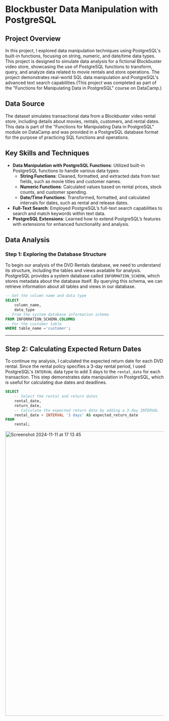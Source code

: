 # Blockbuster Data Manipulation with PostgreSQL

## Project Overview
In this project, I explored data manipulation techniques using PostgreSQL's built-in functions, focusing on string, numeric, and date/time data types. This project is designed to simulate data analysis for a fictional Blockbuster video store, showcasing the use of PostgreSQL functions to transform, query, and analyze data related to movie rentals and store operations. The project demonstrates real-world SQL data manipulation and PostgreSQL's advanced text search capabilities.(This project was completed as part of the "Functions for Manipulating Data in PostgreSQL" course on DataCamp.)

## Data Source
The dataset simulates transactional data from a Blockbuster video rental store, including details about movies, rentals, customers, and rental dates. This data is part of the "Functions for Manipulating Data in PostgreSQL" module on DataCamp and was provided in a PostgreSQL database format for the purpose of practicing SQL functions and operations.

## Key Skills and Techniques

- **Data Manipulation with PostgreSQL Functions**: Utilized built-in PostgreSQL functions to handle various data types:
  - **String Functions**: Cleaned, formatted, and extracted data from text fields, such as movie titles and customer names.
  - **Numeric Functions**: Calculated values based on rental prices, stock counts, and customer spending.
  - **Date/Time Functions**: Transformed, formatted, and calculated intervals for dates, such as rental and release dates.
- **Full-Text Search**: Employed PostgreSQL’s full-text search capabilities to search and match keywords within text data.
- **PostgreSQL Extensions**: Learned how to extend PostgreSQL’s features with extensions for enhanced functionality and analysis.

## Data Analysis

### Step 1: Exploring the Database Structure

To begin our analysis of the DVD Rentals database, we need to understand its structure, including the tables and views available for analysis. PostgreSQL provides a system database called `INFORMATION_SCHEMA`, which stores metadata about the database itself. By querying this schema, we can retrieve information about all tables and views in our database.

```sql
-- Get the column name and data type
SELECT
 	column_name, 
    data_type
-- From the system database information schema
FROM INFORMATION_SCHEMA.COLUMNS 
-- For the customer table
WHERE table_name ='customer';
```

---

## Step 2: Calculating Expected Return Dates

To continue my analysis, I calculated the expected return date for each DVD rental. Since the rental policy specifies a 3-day rental period, I used PostgreSQL's `INTERVAL` data type to add 3 days to the `rental_date` for each transaction. This step demonstrates date manipulation in PostgreSQL, which is useful for calculating due dates and deadlines.

```sql
SELECT
    -- Select the rental and return dates
    rental_date,
    return_date,
    -- Calculate the expected return date by adding a 3-day INTERVAL
    rental_date + INTERVAL '3 days' AS expected_return_date
FROM 
    rental;
```

<img width="905" alt="Screenshot 2024-11-11 at 17 13 45" src="https://github.com/user-attachments/assets/e3137ed1-8954-47ca-82a7-cd7a2733473a">



